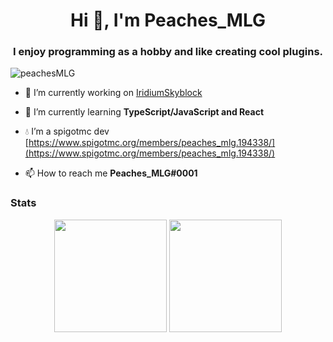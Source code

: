 <h1 align="center">Hi 👋, I'm Peaches_MLG</h1>
<h3 align="center">I enjoy programming as a hobby and like creating cool plugins.</h3>

<p align="left"> <img src="https://komarev.com/ghpvc/?username=peachesMLG" alt="peachesMLG" /> </p>

- 🔭 I’m currently working on [IridiumSkyblock](https://github.com/Iridium-Development/IridiumSkyblock)

- 🌱 I’m currently learning **TypeScript/JavaScript and React**

- 💧 I’m a spigotmc dev [https://www.spigotmc.org/members/peaches_mlg.194338/](https://www.spigotmc.org/members/peaches_mlg.194338/)

- 📫 How to reach me **Peaches_MLG#0001**

### Stats
<div align="center">  
<img align="center" height="180em" src="https://github-readme-stats-eight-theta.vercel.app/api?username=PeachesMLG&show_icons=true&theme=algolia&include_all_commits=true&count_private=true"/>
<img align="center" height="180em" src="https://github-readme-stats-eight-theta.vercel.app/api/top-langs/?username=PeachesMLG&layout=compact&langs_count=8&theme=algolia"/>
</div>
